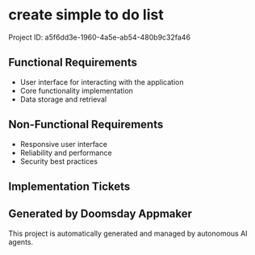 # create simple to do list

Project ID: a5f6dd3e-1960-4a5e-ab54-480b9c32fa46

## Functional Requirements

- User interface for interacting with the application
- Core functionality implementation
- Data storage and retrieval

## Non-Functional Requirements

- Responsive user interface
- Reliability and performance
- Security best practices

## Implementation Tickets


## Generated by Doomsday Appmaker
This project is automatically generated and managed by autonomous AI agents.

